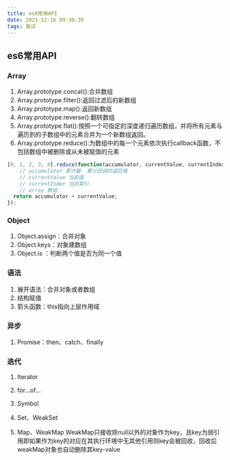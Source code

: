```yaml
---
title: es6常用API 
date: 2021-12-16 09:30:39
tags: 面试
---
```



## es6常用API 

### Array

1. Array.prototype.concat():合并数组
1. Array.prototype.filter():返回过滤后的新数组
1. Array.prototype.map():返回新数组
1. Array.prototype.reverse():翻转数组
1. Array.prototype.flat():按照一个可指定的深度递归遍历数组，并将所有元素与遍历到的子数组中的元素合并为一个新数组返回。
1. Array.prototype.reduce():为数组中的每一个元素依次执行callback函数，不包括数组中被删除或从未被赋值的元素
```javascript
[0, 1, 2, 3, 4].reduce(function(accumulator, currentValue, currentIndex, array){
	// accumulator 累计器- 累计回调的返回值
	// currentValue 当前值
	// currentIndex 当前索引
	// array 数组
  return accumulator + currentValue;
});
```


### Object

1. Object.assign：合并对象
1. Object.keys：对象建数组
1. Object.is ：判断两个值是否为同一个值


### 语法

1. 展开语法：合并对象或者数组
1. 结构赋值
1. 箭头函数：this指向上层作用域

### 异步
1. Promise：then、catch、finally

### 迭代
1. Iterator
1. for...of...


1. Symbol
1. Set、WeakSet
1. Map、WeakMap
	WeakMap只接收除null以外的对象作为key，且key为弱引用即如果作为key的对应在其执行环境中无其他引用则key会被回收，回收后weakMap对象也自动删除其key-value